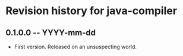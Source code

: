 # Revision history for java-compiler

## 0.1.0.0  -- YYYY-mm-dd

* First version. Released on an unsuspecting world.

